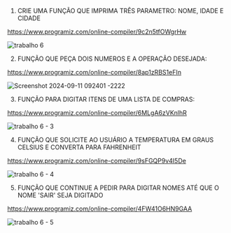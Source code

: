 1) CRIE UMA FUNÇÃO QUE IMPRIMA TRÊS PARAMETRO: NOME, IDADE E CIDADE

https://www.programiz.com/online-compiler/9c2n5tfOWgrHw

![trabalho 6 ](https://github.com/user-attachments/assets/78af5bc0-f3b0-4485-961b-c196855b1f6e)

2) FUNÇÃO QUE PEÇA DOIS NUMEROS E A OPERAÇÃO DESEJADA: 

https://www.programiz.com/online-compiler/8ap1zRBS1eFIn

![Screenshot 2024-09-11 092401 -2222](https://github.com/user-attachments/assets/d87d9b82-7a02-4be4-bab6-6126b5bd943e)

3) FUNÇÃO PARA DIGITAR ITENS DE UMA LISTA DE COMPRAS:

 https://www.programiz.com/online-compiler/6MLgA6zVKnlhR

![trabalho 6 - 3](https://github.com/user-attachments/assets/e8374364-fdb0-4819-b43f-518a11c9cde4)

4) FUNÇÃO QUE SOLICITE AO USUÁRIO A TEMPERATURA EM GRAUS CELSIUS E CONVERTA PARA FAHRENHEIT

https://www.programiz.com/online-compiler/9sFGQP9v4I5De

![trabalho 6 - 4](https://github.com/user-attachments/assets/d292eb70-751c-43b9-b7fb-4ce11dd4feec)

5) FUNÇÃO QUE CONTINUE A PEDIR PARA DIGITAR NOMES ATÉ QUE O NOME 'SAIR' SEJA DIGITADO

https://www.programiz.com/online-compiler/4FW41O6HN9GAA

![trabalho 6 - 5 ](https://github.com/user-attachments/assets/c1766c21-0056-4278-aff5-af97cfc4c717)
